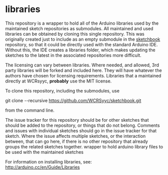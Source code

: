 # libraries

This repository is a wrapper to hold all of the Arduino libraries used by the maintained
sketch repositories as submodules.  All maintained and used libraries can be obtained by
cloning this single repository.  This was originally created just to include as an
empty submodule in the [sketchbook](https://github.com/WCRSyyc/sketchbook) repository, so that
it could be directly used with the standard Arduino IDE.  Without this, the IDE creates
a libraries folder, which makes updating the sketches to the latest in the associated
repositories more difficult.

The licensing can vary between libraries.  Where needed, and allowed, 3rd party
libraries will be forked and included here.  They will have whatever the authors
have chosen for licensing requirements.  Libraries that a maintained directly at
WCRsyyc, **probably** use the MIT license.

To clone this repository, including the submodules, use

git clone --recursive https://github.com/WCRSyyc/sketchbook.git

from the command line.

The issue tracker for this repository should be for other sketches that should be added to the repository, or things that do not belong. Comments and issues with individual sketches should go in the issue tracker for that sketch. Where the issue affects multiple sketches, or the interaction between, that can go here, if there is no other repository that already groups the related sketches together.
wrapper to hold arduino library files to be used with the maintained sketches

For information on installing libraries, see: http://arduino.cc/en/Guide/Libraries
